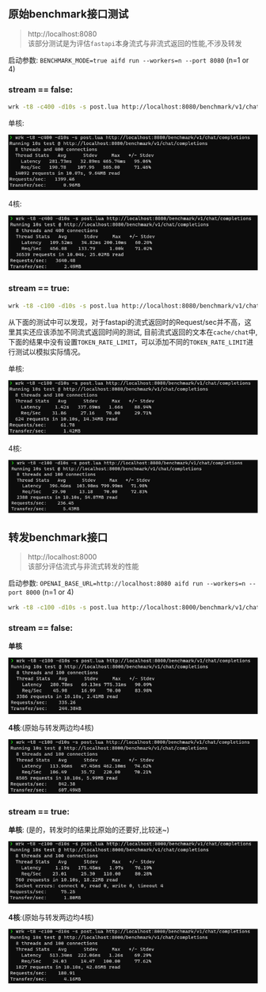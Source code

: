 

## 原始benchmark接口测试
> http://localhost:8080  
> 该部分测试是为评估`fastapi`本身流式与非流式返回的性能,不涉及转发

启动参数: `BENCHMARK_MODE=true aifd run --workers=n --port 8080` (n=1 or 4)



### stream == false:
```bash
wrk -t8 -c400 -d10s -s post.lua http://localhost:8080/benchmark/v1/chat/completions
```
单核:

![img_7.png](img_7.png)


4核:

![img_8.png](img_8.png)


### stream == true:
```bash
wrk -t8 -c100 -d10s -s post.lua http://localhost:8080/benchmark/v1/chat/completions
```
从下面的测试中可以发现，对于fastapi的流式返回时的Request/sec并不高，这里其实还应该添加不同流式返回时间的测试,
目前流式返回的文本在`cache/chat`中, 下面的结果中没有设置`TOKEN_RATE_LIMIT`，可以添加不同的`TOKEN_RATE_LIMIT`进行测试以模拟实际情况。

单核:

![img_10.png](img_10.png)

4核:

![img.png](img.png)

## 转发benchmark接口
> http://localhost:8000  
> 该部分评估流式与非流式转发的性能


启动参数: `OPENAI_BASE_URL=http://localhost:8080 aifd run --workers=n --port 8000` (n=1 or 4)
```bash
wrk -t8 -c100 -d10s -s post.lua http://localhost:8000/benchmark/v1/chat/completions
```

### stream == false:

**单核**

![img_5.png](img_5.png)

**4核**:(原始与转发两边均4核)  

![img_2.png](img_2.png)

### stream == true:

**单核**: (是的，转发时的结果比原始的还要好,比较迷~)

![img_4.png](img_4.png)

**4核**:(原始与转发两边均4核)

![img_3.png](img_3.png)



